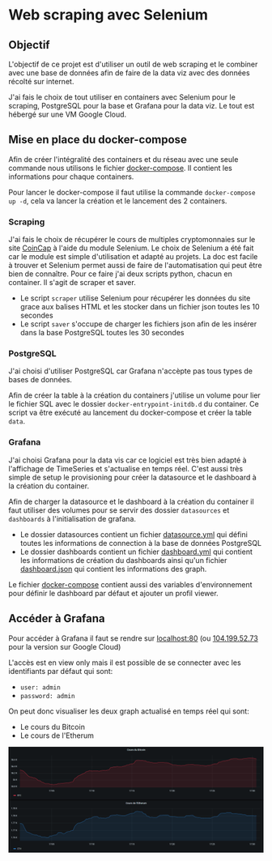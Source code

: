# Web scraping avec Selenium
 
 ## Objectif

L'objectif de ce projet est d'utiliser un outil de web scraping et le combiner avec une base de données afin de faire de la data viz avec des données récolté sur internet.

J'ai fais le choix de tout utiliser en containers avec Selenium pour le scraping, PostgreSQL pour la base et Grafana pour la data viz. Le tout est hébergé sur une VM Google Cloud.

## Mise en place du docker-compose

Afin de créer l'intégralité des containers et du réseau avec une seule commande nous utilisons le fichier [docker-compose](/docker-compose.yml). Il contient les informations pour chaque containers.

Pour lancer le docker-compose il faut utilise la commande `docker-compose up -d`,  cela va lancer la création et le lancement des 2 containers.

### Scraping

J'ai fais le choix de récupérer le cours de multiples cryptomonnaies sur le site [CoinCap](https://coincap.io/) à l'aide du module Selenium.
Le choix de Selenium a été fait car le module est simple d'utilisation et adapté au projets. La doc est facile à trouver et Selenium permet aussi de faire de l'automatisation qui peut être bien de connaître.
Pour ce faire j'ai deux scripts python, chacun en container. Il s'agit de scraper et saver.
- Le script `scraper` utilise Selenium pour récupérer les données du site grace aux balises HTML et les stocker dans un fichier json toutes les 10 secondes
- Le script `saver` s'occupe de charger les fichiers json afin de les insérer dans la base PostgreSQL toutes les 30 secondes

### PostgreSQL

J'ai choisi d'utiliser PostgreSQL car Grafana n'accèpte pas tous types de bases de données. 

Afin de créer la table à la création du containers j'utilise un volume pour lier le fichier SQL avec le dossier `docker-entrypoint-initdb.d` du container.
Ce script va être exécuté au lancement du docker-compose et créer la table `data`.

### Grafana

J'ai choisi Grafana pour la data vis car ce logiciel est très bien adapté à l'affichage de TimeSeries et s'actualise en temps réel. C'est aussi très simple de setup le provisioning pour créer la datasource et le dashboard à la création du container. 

Afin de charger la datasource et le dashboard à la création du container il faut utiliser des volumes pour se servir des dossier `datasources` et `dashboards` à l'initialisation de grafana.

- Le dossier datasources contient un fichier [datasource.yml](/grafana/datasources/datasource.yml) qui défini toutes les informations de connection à la base de données PostgreSQL
- Le dossier dashboards contient un fichier [dashboard.yml](/grafana/dashboards/dashboard.yml) qui contient les informations de création du dashboards ainsi qu'un fichier [dashboard.json](/dashboards/dashboard.json) qui contient les informations des graph.

Le fichier [docker-compose](/docker-compose.yml) contient aussi des variables d'environnement pour définir le dashboard par défaut et ajouter un profil viewer.

## Accéder à Grafana

Pour accéder à Grafana il faut se rendre sur [localhost:80](http://127.0.0.1:80) (ou [104.199.52.73](http://104.199.52.73/) pour la version sur Google Cloud)

L'accès est en view only mais il est possible de se connecter avec les identifiants par défaut qui sont:

- `user: admin`
- `password: admin` 

On peut donc visualiser les deux graph actualisé en temps réel qui sont:

- Le cours du Bitcoin 
- Le cours de l'Etherum

![image](/dashboard.png)
